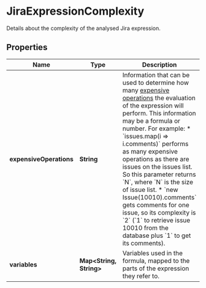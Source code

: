 

# JiraExpressionComplexity

Details about the complexity of the analysed Jira expression.

## Properties

| Name | Type | Description | Notes |
|------------ | ------------- | ------------- | -------------|
|**expensiveOperations** | **String** | Information that can be used to determine how many [expensive operations](https://developer.atlassian.com/cloud/jira/platform/jira-expressions/#expensive-operations) the evaluation of the expression will perform. This information may be a formula or number. For example:   *  &#x60;issues.map(i &#x3D;&gt; i.comments)&#x60; performs as many expensive operations as there are issues on the issues list. So this parameter returns &#x60;N&#x60;, where &#x60;N&#x60; is the size of issue list.  *  &#x60;new Issue(10010).comments&#x60; gets comments for one issue, so its complexity is &#x60;2&#x60; (&#x60;1&#x60; to retrieve issue 10010 from the database plus &#x60;1&#x60; to get its comments). |  |
|**variables** | **Map&lt;String, String&gt;** | Variables used in the formula, mapped to the parts of the expression they refer to. |  [optional] |



